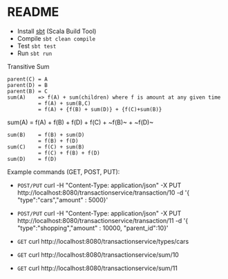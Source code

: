# README

- Install [sbt](https://www.scala-sbt.org/1.x/docs/Setup.html) (Scala Build Tool)
- Compile `sbt clean compile`
- Test `sbt test`  
- Run `sbt run`

Transitive Sum
```parent(B) = A 
parent(C) = A
parent(D) = B
parent(B) = C
sum(A)    => f(A) + sum(children) where f is amount at any given time
          = f(A) + sum(B,C)
          = f(A) + {f(B) + sum(D)} + {f(C)+sum(B)}
```
 sum(A)   = f(A) + f(B) + f(D) + f(C) + ~f(B)~ + ~f(D)~
```
sum(B)    = f(B) + sum(D)
          = f(B) + f(D)
sum(C)    = f(C) + sum(B)
          = f(C) + f(B) + f(D)
sum(D)    = f(D)
```

Example commands (GET, POST, PUT):

- `POST/PUT`
curl  -H "Content-Type: application/json" -X PUT http://localhost:8080/transactionservice/transaction/10 -d '{ "type":"cars","amount" : 5000}'


- `POST/PUT`
curl  -H "Content-Type: application/json" -X PUT http://localhost:8080/transactionservice/transaction/11 -d '{ "type":"shopping","amount" : 10000, "parent_id":10}'


- `GET`
curl http://localhost:8080/transactionservice/types/cars


- `GET`
curl  http://localhost:8080/transactionservice/sum/10


- `GET`
curl  http://localhost:8080/transactionservice/sum/11  
